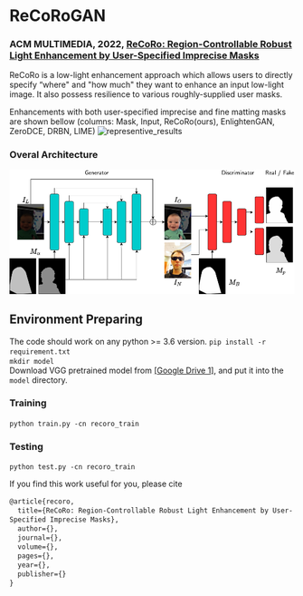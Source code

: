 # ReCoRoGAN

### ACM MULTIMEDIA, 2022, [ReCoRo: Region-Controllable Robust Light Enhancement by User-Specified Imprecise Masks](https://arxiv.org/)  
ReCoRo is a low-light enhancement approach which allows users to directly specify “where" and "how much" they want to enhance an input low-light image. It also possess resilience to various roughly-supplied user masks.  

Enhancements with both user-specified imprecise and fine matting masks are shown bellow (columns: Mask, Input, ReCoRo(ours), EnlightenGAN, ZeroDCE, DRBN, LIME)
![representive_results](/assets/masks_zoom.png)

### Overal Architecture
![architecture](/assets/architecture.png)

## Environment Preparing
The code should work on any python >= 3.6 version. 
```pip install -r requirement.txt``` </br>
```mkdir model``` </br>
Download VGG pretrained model from [[Google Drive 1]](https://drive.google.com/file/d/1IfCeihmPqGWJ0KHmH-mTMi_pn3z3Zo-P/view?usp=sharing), and put it into the `model` directory.

### Training

```python train.py -cn recoro_train```

### Testing

```python test.py -cn recoro_train```


If you find this work useful for you, please cite
```
@article{recoro,
  title={ReCoRo: Region-Controllable Robust Light Enhancement by User-Specified Imprecise Masks},
  author={},
  journal={},
  volume={},
  pages={},
  year={},
  publisher={}
}
